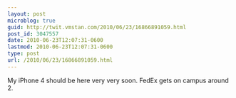 ```yaml
---
layout: post
microblog: true
guid: http://twit.vmstan.com/2010/06/23/16866891059.html
post_id: 3047557
date: 2010-06-23T12:07:31-0600
lastmod: 2010-06-23T12:07:31-0600
type: post
url: /2010/06/23/16866891059.html
---
```

My iPhone 4 should be here very very soon. FedEx gets on campus around 2.
